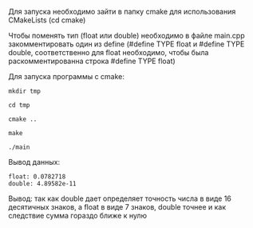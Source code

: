 Для запуска необходимо зайти в папку cmake для использования CMakeLists (cd cmake)

Чтобы поменять тип (float или double) необходимо в файле main.cpp закомментировать один из define (#define TYPE float и #define TYPE double, соответственно для float  необходимо, чтобы была раскомментированна строка #define TYPE float)

Для запуска программы с cmake:
    
    mkdir tmp
    
    cd tmp
    
    cmake ..
    
    make
    
    ./main

Вывод данных:

    float: 0.0782718
    double: 4.89582e-11

Вывод: так как double дает определяет точность числа в виде 16 десятичных знаков, а float в виде 7 знаков, double точнее и как следствие сумма гораздо ближе к нулю
